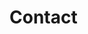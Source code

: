 <script>
  import ContactForm from '$lib/components/ContactForm.svelte'
</script>

# Contact

<ContactForm />
